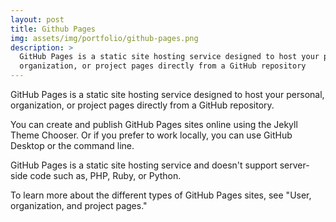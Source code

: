 ```yaml
---
layout: post
title: Github Pages
img: assets/img/portfolio/github-pages.png
description: >
  GitHub Pages is a static site hosting service designed to host your personal,
  organization, or project pages directly from a GitHub repository
---
```


GitHub Pages is a static site hosting service designed to host your personal,
organization, or project pages directly from a GitHub repository.

You can create and publish GitHub Pages sites online using the Jekyll Theme
Chooser. Or if you prefer to work locally, you can use GitHub Desktop or the
command line.

GitHub Pages is a static site hosting service and doesn't support server-side
code such as, PHP, Ruby, or Python.

To learn more about the different types of GitHub Pages sites, see "User,
organization, and project pages."
